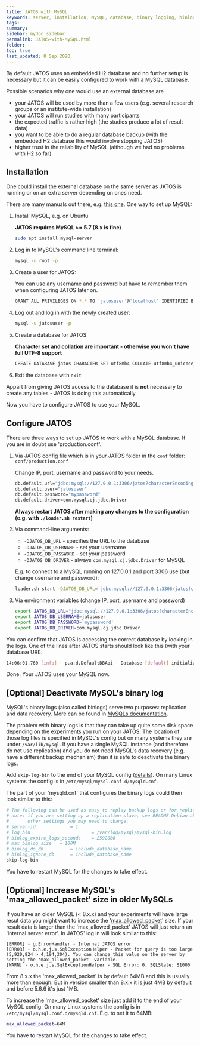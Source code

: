 ```yaml
---
title: JATOS with MySQL
keywords: server, installation, MySQL, database, binary logging, binlog, max_allowed_packet
tags:
summary: 
sidebar: mydoc_sidebar
permalink: JATOS-with-MySQL.html
folder:
toc: true
last_updated: 8 Sep 2020
---
```


By default JATOS uses an embedded H2 database and no further setup is necessary but it can be easily configured to work with a MySQL database.

Possible scenarios why one would use an external database are
* your JATOS will be used by more than a few users (e.g. several research groups or an institute-wide installation)
* your JATOS will run studies with many participants
* the expected traffic is rather high (the studies produce a lot of result data)
* you want to be able to do a regular database backup (with the embedded H2 database this would involve stopping JATOS)
* higher trust in the reliability of MySQL (although we had no problems with H2 so far)

## Installation

One could install the external database on the same server as JATOS is running or on an extra server depending on ones need.

There are many manuals out there, e.g. [this one](https://www.digitalocean.com/community/tutorials/how-to-install-mysql-on-ubuntu-20-04). One way to set up MySQL:
   
   1. Install MySQL, e.g. on Ubuntu

      **JATOS requires MySQL >= 5.7 (8.x is fine)**

      ```bash
      sudo apt install mysql-server
      ```
   
   1. Log in to MySQL's command line terminal:

      ```bash
      mysql -u root -p
      ```
   
   1. Create a user for JATOS: 
   
      You can use any username and password but have to remember them when configuring JATOS later on.

      ```bash
      GRANT ALL PRIVILEGES ON *.* TO 'jatosuser'@'localhost' IDENTIFIED BY 'password';
      ```
   
   1. Log out and log in with the newly created user:
   
      ```bash
      mysql -u jatosuser -p
      ```
   
   1. Create a database for JATOS:

      **Character set and collation are important - otherwise you won't have full UTF-8 support**
   
      ```bash
      CREATE DATABASE jatos CHARACTER SET utf8mb4 COLLATE utf8mb4_unicode_ci;
      ```
   
   1. Exit the database with `exit`

Appart from giving JATOS access to the database it is **not** necessary to create any tables - JATOS is doing this automatically.

Now you have to configure JATOS to use your MySQL.


## Configure JATOS

There are three ways to set up JATOS to work with a MySQL database. If you are in doubt use 'production.conf'.

1. Via JATOS config file which is in your JATOS folder in the `conf` folder: `conf/production.conf`

   Change IP, port, username and password to your needs.

   ~~~ bash
   db.default.url="jdbc:mysql://127.0.0.1:3306/jatos?characterEncoding=UTF-8&useJDBCCompliantTimezoneShift=true&useLegacyDatetimeCode=false&serverTimezone=UTC"
   db.default.user="jatosuser"
   db.default.password="mypassword"
   db.default.driver=com.mysql.cj.jdbc.Driver
   ~~~

   **Always restart JATOS after making any changes to the configuration (e.g. with `./loader.sh restart`)**

1. Via command-line arguments:
   * `-DJATOS_DB_URL` - specifies the URL to the database
   * `-DJATOS_DB_USERNAME` - set your username
   * `-DJATOS_DB_PASSWORD` - set your password
   * `-DJATOS_DB_DRIVER` - always `com.mysql.cj.jdbc.Driver` for MySQL
   
   E.g. to connect to a MySQL running on 127.0.0.1 and port 3306 use (but change username and password):
   
   ~~~ bash   
   loader.sh start -DJATOS_DB_URL='jdbc:mysql://127.0.0.1:3306/jatos?characterEncoding=UTF-8&useJDBCCompliantTimezoneShift=true&useLegacyDatetimeCode=false&serverTimezone=UTC' -DJATOS_DB_USERNAME=sa -DJATOS_DB_PASSWORD=sa -DJATOS_DB_DRIVER=com.mysql.cj.jdbc.Driver
   ~~~
   
1. Via environment variables (change IP, port, username and password)

   ~~~ bash
   export JATOS_DB_URL="jdbc:mysql://127.0.0.1:3306/jatos?characterEncoding=UTF-8&useJDBCCompliantTimezoneShift=true&useLegacyDatetimeCode=false&serverTimezone=UTC"
   export JATOS_DB_USERNAME=jatosuser
   export JATOS_DB_PASSWORD='mypassword'
   export JATOS_DB_DRIVER=com.mysql.cj.jdbc.Driver
   ~~~

You can confirm that JATOS is accessing the correct database by looking in the logs. One of the lines after JATOS starts should look like this (with your database URI):

~~~ bash
14:06:01.760 [info] - p.a.d.DefaultDBApi - Database [default] initialized at jdbc:mysql://localhost/jatos?characterEncoding=UTF-8&useJDBCCompliantTimezoneShift=true&useLegacyDatetimeCode=false&serverTimezone=UTC
~~~

Done. Your JATOS uses your MySQL now.


## [Optional] Deactivate MySQL's binary log

MySQL's binary logs (also called binlogs) serve two purposes: replication and data recovery. More can be found in [MySQLs documentation](https://dev.mysql.com/doc/internals/en/binary-log-overview.html#:~:text=The%20binary%20log%20is%20a,14.).

The problem with binary logs is that they can take up quite some disk space depending on the experiments you run on your JATOS. The location of those log files is specified in MySQL's config but on many systems they are under `/var/lib/mysql`. If you have a single MySQL instance (and therefore do not use replication) and you do not need MySQL's data recovery (e.g. have a different backup mechanism) than it is safe to deactivate the binary logs. 

Add `skip-log-bin` to the end of your MySQL config ([details](https://dev.mysql.com/doc/refman/8.0/en/replication-options-binary-log.html#option_mysqld_log-bin)). On many Linux systems the config is in `/etc/mysql/mysql.conf.d/mysqld.cnf`.

The part of your 'mysqld.cnf' that configures the binary logs could then look similar to this:

```bash
# The following can be used as easy to replay backup logs or for replication.
# note: if you are setting up a replication slave, see README.Debian about
#       other settings you may need to change.
# server-id             = 1
# log_bin                       = /var/log/mysql/mysql-bin.log
# binlog_expire_logs_seconds    = 2592000
# max_binlog_size   = 100M
# binlog_do_db          = include_database_name
# binlog_ignore_db      = include_database_name
skip-log-bin
```

You have to restart MySQL for the changes to take effect.


## [Optional] Increase MySQL's 'max_allowed_packet' size in older MySQLs

If you have an older MySQL (< 8.x.x) and your experiments will have large resut data you might want to increase the '[max_allowed_packet](https://dev.mysql.com/doc/refman/8.0/en/server-system-variables.html#sysvar_max_allowed_packet)' size. If your result data is larger than the 'max_allowed_packet' JATOS will just return an 'internal server error'. In JATOS' log in will look similar to this:

```
[ERROR] - g.ErrorHandler - Internal JATOS error
[ERROR] - o.h.e.j.s.SqlExceptionHelper - Packet for query is too large (5,920,824 > 4,194,304). You can change this value on the server by setting the 'max_allowed_packet' variable.
[WARN] - o.h.e.j.s.SqlExceptionHelper - SQL Error: 0, SQLState: S1000
```

From 8.x.x the 'max_allowed_packet' is by default 64MB and this is usually more than enough. But in version smaller than 8.x.x it is just 4MB by default and before 5.6.6 it's just 1MB.  

To increase the 'max_allowed_packet' size just add it to the end of your MySQL config. On many Linux systems the config is in `/etc/mysql/mysql.conf.d/mysqld.cnf`. E.g. to set it to 64MB:

```bash
max_allowed_packet=64M
```

You have to restart MySQL for the changes to take effect.

